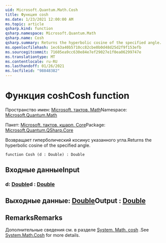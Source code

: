 ```yaml
---
uid: Microsoft.Quantum.Math.Cosh
title: Функция cosh
ms.date: 1/23/2021 12:00:00 AM
ms.topic: article
qsharp.kind: function
qsharp.namespace: Microsoft.Quantum.Math
qsharp.name: Cosh
qsharp.summary: Returns the hyperbolic cosine of the specified angle.
ms.openlocfilehash: 1ec63a40b5710cc82cbe0b0d48d25d2f9f153efb
ms.sourcegitcommit: 71605ea9cc630e84e7ef29027e1f0ea06299747e
ms.translationtype: MT
ms.contentlocale: ru-RU
ms.lasthandoff: 01/26/2021
ms.locfileid: "98848382"
---
```

# <a name="cosh-function"></a><span data-ttu-id="6fda6-102">Функция cosh</span><span class="sxs-lookup"><span data-stu-id="6fda6-102">Cosh function</span></span>

<span data-ttu-id="6fda6-103">Пространство имен: [Microsoft. тактов. Math](xref:Microsoft.Quantum.Math)</span><span class="sxs-lookup"><span data-stu-id="6fda6-103">Namespace: [Microsoft.Quantum.Math](xref:Microsoft.Quantum.Math)</span></span>

<span data-ttu-id="6fda6-104">Пакет: [Microsoft. тактов. кшарп. Core](https://nuget.org/packages/Microsoft.Quantum.QSharp.Core)</span><span class="sxs-lookup"><span data-stu-id="6fda6-104">Package: [Microsoft.Quantum.QSharp.Core](https://nuget.org/packages/Microsoft.Quantum.QSharp.Core)</span></span>


<span data-ttu-id="6fda6-105">Возвращает гиперболический косинус указанного угла.</span><span class="sxs-lookup"><span data-stu-id="6fda6-105">Returns the hyperbolic cosine of the specified angle.</span></span>

```qsharp
function Cosh (d : Double) : Double
```


## <a name="input"></a><span data-ttu-id="6fda6-106">Входные данные</span><span class="sxs-lookup"><span data-stu-id="6fda6-106">Input</span></span>

### <a name="d--double"></a><span data-ttu-id="6fda6-107">d: [Double](xref:microsoft.quantum.lang-ref.double)</span><span class="sxs-lookup"><span data-stu-id="6fda6-107">d : [Double](xref:microsoft.quantum.lang-ref.double)</span></span>





## <a name="output--double"></a><span data-ttu-id="6fda6-108">Выходные данные: [Double](xref:microsoft.quantum.lang-ref.double)</span><span class="sxs-lookup"><span data-stu-id="6fda6-108">Output : [Double](xref:microsoft.quantum.lang-ref.double)</span></span>



## <a name="remarks"></a><span data-ttu-id="6fda6-109">Remarks</span><span class="sxs-lookup"><span data-stu-id="6fda6-109">Remarks</span></span>

<span data-ttu-id="6fda6-110">Дополнительные сведения см. в разделе [System. Math. cosh](https://docs.microsoft.com/dotnet/api/system.math.cosh) .</span><span class="sxs-lookup"><span data-stu-id="6fda6-110">See [System.Math.Cosh](https://docs.microsoft.com/dotnet/api/system.math.cosh) for more details.</span></span>